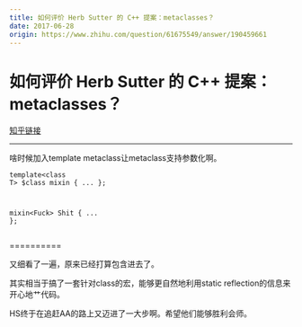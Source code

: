 ```yaml
---
title: 如何评价 Herb Sutter 的 C++ 提案：metaclasses？
date: 2017-06-28
origin: https://www.zhihu.com/question/61675549/answer/190459661
---
```

# 如何评价 Herb Sutter 的 C++ 提案：metaclasses？

[知乎链接](https://www.zhihu.com/question/61675549/answer/190459661)

---------

<span class="RichText ztext CopyrightRichText-richText" itemprop="text"><p>啥时候加入template metaclass让metaclass支持参数化啊。</p><div class="highlight"><pre><code class="language-text">template&lt;class T&gt;
$class mixin 
{
   ...
};

mixin&lt;Fuck&gt; Shit 
{
   ...
};</code></pre></div><p>==========</p><p>又细看了一遍，原来已经打算包含进去了。</p><p>其实相当于搞了一套针对class的宏，能够更自然地利用static reflection的信息来开心地艹代码。</p><p>HS终于在追赶AA的路上又迈进了一大步啊。希望他们能够胜利会师。</p></span>